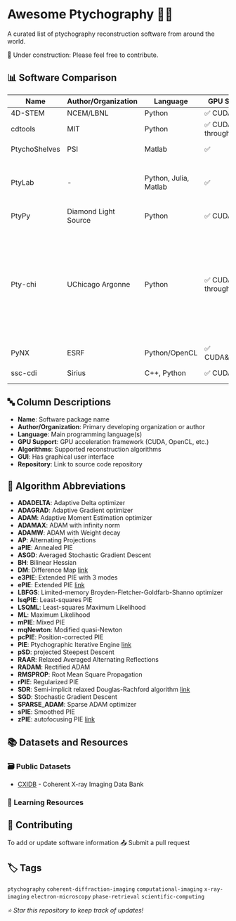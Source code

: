 # Awesome Ptychography 🔬✨

A curated list of ptychography reconstruction software from around the world. 

🚧 Under construction: Please feel free to contribute. 

## 📊 Software Comparison

| Name | Author/Organization | Language | GPU Support | Algorithms | GUI | Repository |
|------|-------------------|----------|-------------|-----------|-----|--------------|
| 4D-STEM | NCEM/LBNL | Python | ✅ CUDA | mPIE |  ✅ | [GitHub](https://github.com/py4dstem/py4DSTEM) |
| cdtools | MIT | Python | ✅ CUDA through torch | ADAM, SGD, LBFGS | ❌ | [GitHub](https://github.com/cdtools-developers/cdtools) |
| PtychoShelves | PSI | Matlab | ✅  | PIE, DM, ML |  ❌ | [PSI website](https://www.psi.ch/en/sls/csaxs/software) | 
| PtyLab | - | Python, Julia, Matlab | ✅ | ePIE, mPIE, pcPIE, e3PIE, lsqPIE, aPIE, sPIE, zPIE, pSD, mqNewton | ❌ | [GitHub](https://github.com/PtyLab) | 
| PtyPy | Diamond Light Source | Python |  ✅ CUDA | PIE, DM, RAAR, SDR |  ❌ | [GitHub](https://github.com/ptycho/ptypy) | 
| Pty-chi | UChicago Argonne | Python | ✅ CUDA through torch | ADADELTA, ADAGRAD, ADAM, ADAMAX, ADAMW, ASGD, LBFGS, RADAM, RMSPROP, SGD, SPARSE_ADAM, BH, DM, ePIE, LSQML, PIE, rPIE | ❌ | [GitHub](https://github.com/AdvancedPhotonSource/pty-chi) | 
| PyNX | ESRF | Python/OpenCL |  ✅ CUDA&OpenCL | PIE, DM, AP | ❌ | [ESRF](https://pynx.esrf.fr/en/latest/) | 
| ssc-cdi | Sirius | C++, Python | ✅ CUDA | rPIE, mPIE, AP, RAAR, ML | ❌ | [zenodo](https://zenodo.org/records/15427455) | 

## 🔤 Column Descriptions

- **Name**: Software package name
- **Author/Organization**: Primary developing organization or author
- **Language**: Main programming language(s)
- **GPU Support**: GPU acceleration framework (CUDA, OpenCL, etc.)
- **Algorithms**: Supported reconstruction algorithms
- **GUI**: Has graphical user interface
- **Repository**: Link to source code repository

## 🧮 Algorithm Abbreviations

- **ADADELTA**: Adaptive Delta optimizer
- **ADAGRAD**: Adaptive Gradient optimizer
- **ADAM**: Adaptive Moment Estimation optimizer
- **ADAMAX**: ADAM with infinity norm
- **ADAMW**: ADAM with Weight decay
- **AP**: Alternating Projections
- **aPIE**: Annealed PIE
- **ASGD**: Averaged Stochastic Gradient Descent
- **BH**: Bilinear Hessian
- **DM**: Difference Map [link](https://www.science.org/doi/10.1126/science.1158573)
- **e3PIE**: Extended PIE with 3 modes
- **ePIE**: Extended PIE [link](https://www.sciencedirect.com/science/article/pii/S0304399109001284)
- **LBFGS**: Limited-memory Broyden-Fletcher-Goldfarb-Shanno optimizer
- **lsqPIE**: Least-squares PIE
- **LSQML**: Least-squares Maximum Likelihood
- **ML**: Maximum Likelihood
- **mPIE**: Mixed PIE
- **mqNewton**: Modified quasi-Newton
- **pcPIE**: Position-corrected PIE
- **PIE**: Ptychographic Iterative Engine [link](https://www.sciencedirect.com/science/article/pii/S0304399109001284)
- **pSD**: projected Steepest Descent
- **RAAR**: Relaxed Averaged Alternating Reflections
- **RADAM**: Rectified ADAM
- **RMSPROP**: Root Mean Square Propagation
- **rPIE**: Regularized PIE
- **SDR**: Semi-implicit relaxed Douglas-Rachford algorithm [link](https://opg.optica.org/oe/fulltext.cfm?uri=oe-27-22-31246&id=422295)
- **SGD**: Stochastic Gradient Descent
- **SPARSE_ADAM**: Sparse ADAM optimizer
- **sPIE**: Smoothed PIE 
- **zPIE**: autofocusing PIE [link](https://opg.optica.org/ol/fulltext.cfm?uri=ol-45-7-2030&id=429515)


## 📚 Datasets and Resources

### 🗃️ Public Datasets
- [CXIDB](http://cxidb.org/) - Coherent X-ray Imaging Data Bank

### 📖 Learning Resources


## 🤝 Contributing

To add or update software information 📤 Submit a pull request

## 🏷️ Tags

`ptychography` `coherent-diffraction-imaging` `computational-imaging` `x-ray-imaging` `electron-microscopy` `phase-retrieval` `scientific-computing`



*⭐ Star this repository to keep track of updates!*
